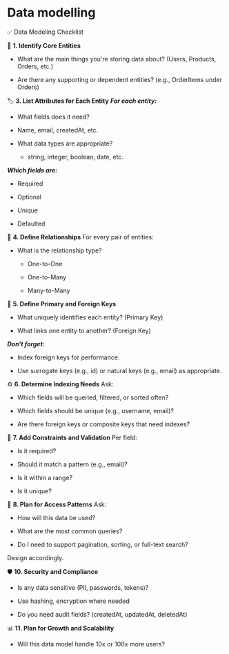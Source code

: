 # Data modelling

✅ Data Modeling Checklist

🧱 **1. Identify Core Entities**

- What are the main things you're storing data about? (Users, Products, Orders, etc.)

- Are there any supporting or dependent entities? (e.g., OrderItems under Orders)

🏷️ **3. List Attributes for Each Entity**
**_For each entity:_**

- What fields does it need?

- Name, email, createdAt, etc.

- What data types are appropriate?

  - string, integer, boolean, date, etc.

**_Which fields are:_**

- Required

- Optional

- Unique

- Defaulted

🔗 **4. Define Relationships**
For every pair of entities:

- What is the relationship type?

  - One-to-One

  - One-to-Many

  - Many-to-Many

🧩 **5. Define Primary and Foreign Keys**

- What uniquely identifies each entity? (Primary Key)

- What links one entity to another? (Foreign Key)

**_Don't forget:_**

- Index foreign keys for performance.

- Use surrogate keys (e.g., id) or natural keys (e.g., email) as appropriate.

⚙️ **6. Determine Indexing Needs**
Ask:

- Which fields will be queried, filtered, or sorted often?

- Which fields should be unique (e.g., username, email)?

- Are there foreign keys or composite keys that need indexes?

🧪 **7. Add Constraints and Validation**
Per field:

- Is it required?

- Should it match a pattern (e.g., email)?

- Is it within a range?

- Is it unique?

🧰 **8. Plan for Access Patterns**
Ask:

- How will this data be used?

- What are the most common queries?

- Do I need to support pagination, sorting, or full-text search?

Design accordingly.

🛡️ **10. Security and Compliance**

- Is any data sensitive (PII, passwords, tokens)?

- Use hashing, encryption where needed

- Do you need audit fields? (createdAt, updatedAt, deletedAt)

📊 **11. Plan for Growth and Scalability**

- Will this data model handle 10x or 100x more users?

